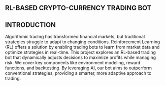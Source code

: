 ## RL-BASED CRYPTO-CURRENCY TRADING BOT

## INTRODUCTION

Algorithmic trading has transformed financial markets, but traditional strategies struggle to adapt to changing conditions. 
Reinforcement Learning (RL) offers a solution by enabling trading bots to learn from market data and optimize strategies in real-time.
This project explores an RL-based trading bot that dynamically adjusts decisions to maximize profits while managing risk. We cover key components like environment modeling, reward functions, and backtesting. By leveraging AI, our bot aims to outperform conventional strategies, providing a smarter, more adaptive approach to trading.
